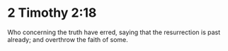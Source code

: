 # 2 Timothy 2:18

Who concerning the truth have erred, saying that the resurrection is past already; and overthrow the faith of some.